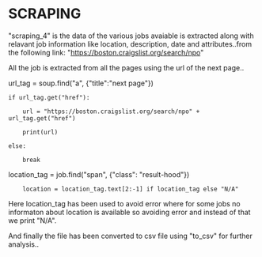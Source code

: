 # SCRAPING

"scraping_4"  is the data of the various jobs avaiable is extracted along with relavant job information like location, description,
date and attributes..from the following link: "https://boston.craigslist.org/search/npo"

All the job is extracted from all the pages using the url of the next page..

url_tag = soup.find("a", {"title":"next page"})

    if url_tag.get("href"):                       
    
        url = "https://boston.craigslist.org/search/npo" + url_tag.get("href")
	
        print(url)
	
    else:
    
        break
	
	
location_tag = job.find("span", {"class": "result-hood"})

        location = location_tag.text[2:-1] if location_tag else "N/A"
	
Here location_tag has been used to avoid error where for some jobs no informaton about location is available so avoiding error and instead of that we print "N/A".

And finally the file has been converted to csv file using "to_csv" for further analysis..





